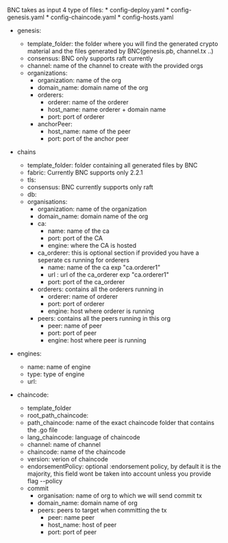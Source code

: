 
BNC takes as input 4 type of files:
    * config-deploy.yaml
    * config-genesis.yaml
    * config-chaincode.yaml
    * config-hosts.yaml


* genesis:
    * template_folder: the folder where you will find the generated crypto material and the files generated by BNC(genesis.pb, channel.tx ..)
    * consensus: BNC only supports raft currently
    * channel: name of the channel to create with the provided orgs
    * organizations: 
        * organization: name of the org
        * domain_name:  domain name of the org
        * orderers:
            * orderer: name of the orderer
            * host_name: name orderer + domain name
            * port: port of orderer
        * anchorPeer:
            * host_name: name of the peer
            * port: port of the anchor peer
            
* chains
    * template_folder: folder containing all generated files by BNC
    * fabric: Currently BNC supports only 2.2.1
    * tls: 
    * consensus: BNC currently supports only raft
    * db: 
    * organisations:
        * organization: name of the  organization
        * domain_name: domain name of the org
        * ca: 
            * name: name of the ca
            * port: port of the CA
            * engine: where the CA is hosted
        * ca_orderer: this is optional section if provided you have a seperate cs running for orderers
            * name: name of the ca exp "ca.orderer1"
            * url : url  of the ca_orderer exp "ca.orderer1"
            * port: port of the ca_orderer
        * orderers: contains all the orderers running in
            * orderer: name of orderer
            * port: port of orderer
            * engine: host where orderer is running
        * peers: contains all the peers running in this org
            * peer: name of peer
            * port: port of peer
            * engine: host where peer is running

* engines:
    * name: name of engine
    * type: type of engine
    * url:
    
    
* chaincode:
     * template_folder
     * root_path_chaincode: 
     * path_chaincode: name of the exact chaincode folder that contains the .go file
     * lang_chaincode: language of chaincode
     * channel: name of channel
     * chaincode: name of the chaincode
     * version: verion of chaincode
     * endorsementPolicy: optional :endorsement policy, by default it is the majority, this field wont be taken into account unless you provide flag --policy
     * commit
        * organisation: name of org to which we will send commit tx
        * domain_name: domain name of org
        * peers: peers to target when committing the tx
            * peer: name peer
            * host_name: host of peer
            * port: port of peer
